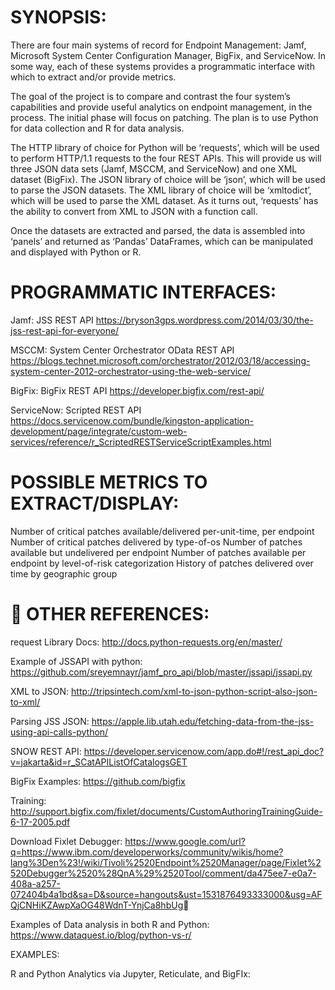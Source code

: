 SYNOPSIS:
=========
There are four main systems of record for Endpoint Management: Jamf, Microsoft System Center Configuration Manager, BigFix, and ServiceNow.  In some way, each of these systems provides a programmatic interface with which to extract and/or provide metrics.

The goal of the project is to compare and contrast the four system’s capabilities and provide useful analytics on endpoint management, in the process. The initial phase will focus on patching. The plan is to use Python for data collection and R for data analysis. 

The HTTP library of choice for Python will be ‘requests’, which will be used to perform HTTP/1.1 requests to the four REST APIs. This will provide us will three JSON data sets (Jamf, MSCCM, and ServiceNow) and one XML dataset (BigFix). 
The JSON library of choice will be ‘json’, which will be used to parse the JSON datasets. 
The XML library of choice will be ‘xmltodict’, which will be used to parse the XML dataset.
As it turns out, ‘requests’ has the ability to convert from XML to JSON with a function call.

Once the datasets are extracted and parsed, the data is assembled into ‘panels’ and returned as ‘Pandas’ DataFrames, which can be manipulated and displayed with Python or R.

PROGRAMMATIC INTERFACES:
=========================
Jamf: JSS REST API
https://bryson3gps.wordpress.com/2014/03/30/the-jss-rest-api-for-everyone/

MSCCM: System Center Orchestrator OData REST API
https://blogs.technet.microsoft.com/orchestrator/2012/03/18/accessing-system-center-2012-orchestrator-using-the-web-service/

BigFix: BigFix REST API
https://developer.bigfix.com/rest-api/

ServiceNow: Scripted REST API
https://docs.servicenow.com/bundle/kingston-application-development/page/integrate/custom-web-services/reference/r_ScriptedRESTServiceScriptExamples.html

POSSIBLE METRICS TO EXTRACT/DISPLAY:
====================================
Number of critical patches available/delivered per-unit-time, per endpoint
Number of critical patches delivered by type-of-os
Number of patches available but undelivered per endpoint
Number of patches available per endpoint by level-of-risk categorization
History of patches delivered over time by geographic group


OTHER REFERENCES:
==================

request Library Docs: 
http://docs.python-requests.org/en/master/

Example of JSSAPI with python: https://github.com/sreyemnayr/jamf_pro_api/blob/master/jssapi/jssapi.py

XML to JSON:
http://tripsintech.com/xml-to-json-python-script-also-json-to-xml/

Parsing JSS JSON:
https://apple.lib.utah.edu/fetching-data-from-the-jss-using-api-calls-python/

SNOW REST API:
https://developer.servicenow.com/app.do#!/rest_api_doc?v=jakarta&id=r_SCatAPIListOfCatalogsGET

BigFix Examples:
https://github.com/bigfix

Training:
http://support.bigfix.com/fixlet/documents/CustomAuthoringTrainingGuide-6-17-2005.pdf

Download Fixlet Debugger:
https://www.google.com/url?q=https://www.ibm.com/developerworks/community/wikis/home?lang%3Den%23!/wiki/Tivoli%2520Endpoint%2520Manager/page/Fixlet%2520Debugger%2520%28QnA%29%2520Tool/comment/da475ee7-e0a7-408a-a257-072404b4a1bd&sa=D&source=hangouts&ust=1531876493333000&usg=AFQjCNHiKZAwpXaOG48WdnT-YnjCa8hbUg

Examples of Data analysis in both R and Python:
https://www.dataquest.io/blog/python-vs-r/

EXAMPLES:

R and Python Analytics via Jupyter, Reticulate, and BigFIx:


